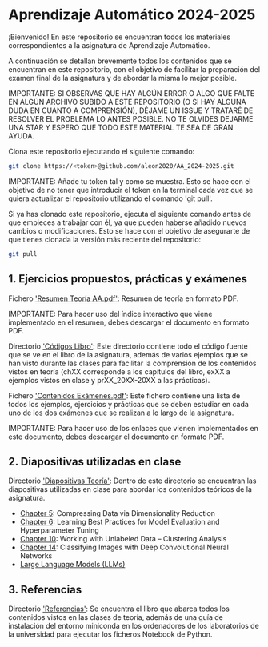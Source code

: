 # Aprendizaje Automático 2024-2025

¡Bienvenido! En este repositorio se encuentran todos los materiales correspondientes a la asignatura de Aprendizaje Automático.

A continuación se detallan brevemente todos los contenidos que se encuentran en este repositorio, con el objetivo de facilitar la preparación del examen final de la asignatura y de abordar la misma lo mejor posible.

IMPORTANTE: SI OBSERVAS QUE HAY ALGÚN ERROR O ALGO QUE FALTE EN ALGÚN ARCHIVO SUBIDO A ESTE REPOSITORIO (O SI HAY ALGUNA DUDA EN CUANTO A COMPRENSIÓN), DÉJAME UN ISSUE Y TRATARÉ DE RESOLVER EL PROBLEMA LO ANTES POSIBLE. NO TE OLVIDES DEJARME UNA STAR Y ESPERO QUE TODO ESTE MATERIAL TE SEA DE GRAN AYUDA.

Clona este repositorio ejecutando el siguiente comando:

```sh
git clone https://<token>@github.com/aleon2020/AA_2024-2025.git
```

IMPORTANTE: Añade tu token tal y como se muestra. Esto se hace con el objetivo de no tener que introducir el token en la terminal cada vez que se quiera actualizar el repositorio utilizando el comando 'git pull'.

Si ya has clonado este repositorio, ejecuta el siguiente comando antes de que empieces a trabajar con él, ya que pueden haberse añadido nuevos cambios o modificaciones. Esto se hace con el objetivo de asegurarte de que tienes clonada la versión más reciente del repositorio:

```sh
git pull
```

## 1. Ejercicios propuestos, prácticas y exámenes

Fichero ['Resumen Teoría AA.pdf'](https://github.com/aleon2020/AA_2024-2025/blob/main/Resumen%20Teor%C3%ADa%20AA.pdf): Resumen de teoría en formato PDF.

IMPORTANTE: Para hacer uso del índice interactivo que viene implementado en el resumen, debes descargar el documento en formato PDF.

Directorio ['Códigos Libro'](https://github.com/aleon2020/AA_2024-2025/tree/main/C%C3%B3digos%20Libro): Este directorio contiene todo el código fuente que se ve en el libro de la asignatura, además de varios ejemplos que se han visto durante las clases para facilitar la comprensión de los contenidos vistos en teoría (chXX corresponde a los capítulos del libro, exXX a ejemplos vistos en clase y prXX_20XX-20XX a las prácticas).

Fichero ['Contenidos Exámenes.pdf'](): Este fichero contiene una lista de todos los ejemplos, ejercicios y prácticas que se deben estudiar en cada uno de los dos exámenes que se realizan a lo largo de la asignatura.

IMPORTANTE: Para hacer uso de los enlaces que vienen implementados en este documento, debes descargar el documento en formato PDF.

## 2. Diapositivas utilizadas en clase

Directorio ['Diapositivas Teoría'](https://github.com/aleon2020/AA_2024-2025/tree/main/Diapositivas%20Teor%C3%ADa): Dentro de este directorio se encuentran las diapositivas utilizadas en clase para abordar los contenidos teóricos de la asignatura.

* [Chapter 5](https://github.com/aleon2020/AA_2024-2025/tree/main/Diapositivas%20Teor%C3%ADa/Chapter%205%3A%20Compressing%20Data%20via%20Dimensionality%20Reduction): Compressing Data via Dimensionality Reduction
* [Chapter 6](https://github.com/aleon2020/AA_2024-2025/tree/main/Diapositivas%20Teor%C3%ADa/Chapter%206%3A%20Learning%20Best%20Practices%20for%20Model%20Evaluation%20and%20Hyperparameter%20Tuning): Learning Best Practices for Model Evaluation and Hyperparameter Tuning
* [Chapter 10](https://github.com/aleon2020/AA_2024-2025/tree/main/Diapositivas%20Teor%C3%ADa/Chapter%2010%3A%20Working%20with%20Unlabeled%20Data%20-%20Clustering%20Analysis): Working with Unlabeled Data – Clustering Analysis
* [Chapter 14](https://github.com/aleon2020/AA_2024-2025/tree/main/Diapositivas%20Teor%C3%ADa/Chapter%2014%3A%20Classifying%20Images%20with%20Deep%20Convolutional%20%20Neural%20Networks): Classifying Images with Deep Convolutional Neural Networks
* [Large Language Models (LLMs)](https://github.com/aleon2020/AA_2024-2025/tree/main/Diapositivas%20Teor%C3%ADa/Large%20Language%20Models%20(LLMs))

## 3. Referencias

Directorio ['Referencias'](https://github.com/aleon2020/AA_2024-2025/tree/main/Referencias): Se encuentra el libro que abarca todos los contenidos vistos en las clases de teoría, además de una guía de instalación del entorno miniconda en los ordenadores de los laboratorios de la universidad para ejecutar los ficheros Notebook de Python.
